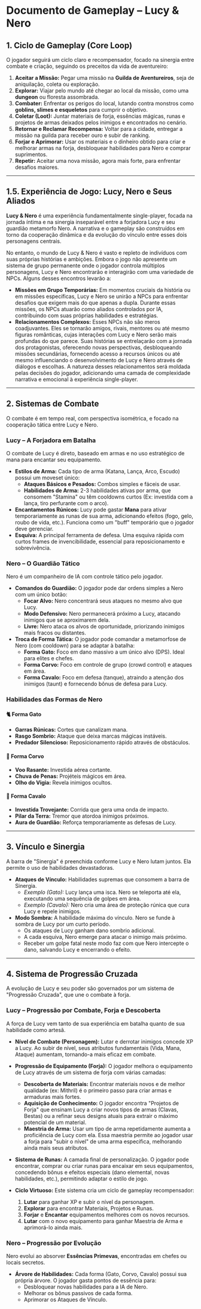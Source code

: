 # Documento de Gameplay – Lucy & Nero

## 1. Ciclo de Gameplay (Core Loop)

O jogador seguirá um ciclo claro e recompensador, focado na sinergia entre combate e criação, seguindo os preceitos da vida de aventureiro:

1.  **Aceitar a Missão:** Pegar uma missão na **Guilda de Aventureiros**, seja de aniquilação, coleta ou exploração.
2.  **Explorar:** Viajar pelo mundo até chegar ao local da missão, como uma **dungeon** ou floresta assombrada.
3.  **Combater:** Enfrentar os perigos do local, lutando contra monstros como **goblins, slimes e esqueletos** para cumprir o objetivo.
4.  **Coletar (Loot):** Juntar materiais de forja, essências mágicas, runas e projetos de armas deixados pelos inimigos e encontrados no cenário.
5.  **Retornar e Reclamar Recompensa:** Voltar para a cidade, entregar a missão na guilda para receber ouro e subir de ranking.
6.  **Forjar e Aprimorar:** Usar os materiais e o dinheiro obtido para criar e melhorar armas na forja, desbloquear habilidades para Nero e comprar suprimentos.
7.  **Repetir:** Aceitar uma nova missão, agora mais forte, para enfrentar desafios maiores.

---

## 1.5. Experiência de Jogo: Lucy, Nero e Seus Aliados

**Lucy & Nero** é uma experiência fundamentalmente single-player, focada na jornada íntima e na sinergia inseparável entre a forjadora Lucy e seu guardião metamorfo Nero. A narrativa e o gameplay são construídos em torno da cooperação dinâmica e da evolução do vínculo entre esses dois personagens centrais.

No entanto, o mundo de Lucy & Nero é vasto e repleto de indivíduos com suas próprias histórias e ambições. Embora o jogo não apresente um sistema de grupo permanente onde o jogador controla múltiplos personagens, Lucy e Nero encontrarão e interagirão com uma variedade de NPCs. Alguns desses encontros levarão a:

-   **Missões em Grupo Temporárias:** Em momentos cruciais da história ou em missões específicas, Lucy e Nero se unirão a NPCs para enfrentar desafios que exigem mais do que apenas a dupla. Durante essas missões, os NPCs atuarão como aliados controlados por IA, contribuindo com suas próprias habilidades e estratégias.
-   **Relacionamentos Complexos:** Esses NPCs não são meros coadjuvantes. Eles se tornarão amigos, rivais, mentores ou até mesmo figuras românticas, cujas interações com Lucy e Nero serão mais profundas do que parece. Suas histórias se entrelaçarão com a jornada dos protagonistas, oferecendo novas perspectivas, desbloqueando missões secundárias, fornecendo acesso a recursos únicos ou até mesmo influenciando o desenvolvimento de Lucy e Nero através de diálogos e escolhas. A natureza desses relacionamentos será moldada pelas decisões do jogador, adicionando uma camada de complexidade narrativa e emocional à experiência single-player.

---

## 2. Sistemas de Combate

O combate é em tempo real, com perspectiva isométrica, e focado na cooperação tática entre Lucy e Nero.

### Lucy – A Forjadora em Batalha

O combate de Lucy é direto, baseado em armas e no uso estratégico de mana para encantar seu equipamento.

-   **Estilos de Arma:** Cada tipo de arma (Katana, Lança, Arco, Escudo) possui um moveset único:
    -   **Ataques Básicos e Pesados:** Combos simples e fáceis de usar.
    -   **Habilidades de Arma:** 2-3 habilidades ativas por arma, que consomem "Stamina" ou têm cooldowns curtos (Ex: investida com a lança, tiro perfurante com o arco).
-   **Encantamentos Rúnicos:** Lucy pode gastar **Mana** para ativar temporariamente as runas de sua arma, adicionando efeitos (fogo, gelo, roubo de vida, etc.). Funciona como um "buff" temporário que o jogador deve gerenciar.
-   **Esquiva:** A principal ferramenta de defesa. Uma esquiva rápida com curtos frames de invencibilidade, essencial para reposicionamento e sobrevivência.

### Nero – O Guardião Tático

Nero é um companheiro de IA com controle tático pelo jogador.

-   **Comandos do Guardião:** O jogador pode dar ordens simples a Nero com um único botão:
    -   **Focar Alvo:** Nero concentrará seus ataques no mesmo alvo que Lucy.
    -   **Modo Defensivo:** Nero permanecerá próximo a Lucy, atacando inimigos que se aproximarem dela.
    -   **Livre:** Nero ataca os alvos de oportunidade, priorizando inimigos mais fracos ou distantes.
-   **Troca de Forma Tática:** O jogador pode comandar a metamorfose de Nero (com cooldown) para se adaptar à batalha:
    -   **Forma Gato:** Foco em dano massivo a um único alvo (DPS). Ideal para elites e chefes.
    -   **Forma Corvo:** Foco em controle de grupo (crowd control) e ataques em área.
    -   **Forma Cavalo:** Foco em defesa (tanque), atraindo a atenção dos inimigos (taunt) e fornecendo bônus de defesa para Lucy.

### Habilidades das Formas de Nero

#### 🐈 Forma Gato
- **Garras Rúnicas:** Cortes que canalizam mana.
- **Rasgo Sombrio:** Ataque que deixa marcas mágicas instáveis.
- **Predador Silencioso:** Reposicionamento rápido através de obstáculos.

#### 🦅 Forma Corvo
- **Voo Rasante:** Investida aérea cortante.
- **Chuva de Penas:** Projéteis mágicos em área.
- **Olho do Vigia:** Revela inimigos ocultos.

#### 🐎 Forma Cavalo
- **Investida Trovejante:** Corrida que gera uma onda de impacto.
- **Pilar da Terra:** Tremor que atordoa inimigos próximos.
- **Aura de Guardião:** Reforça temporariamente as defesas de Lucy.

---

## 3. Vínculo e Sinergia

A barra de "Sinergia" é preenchida conforme Lucy e Nero lutam juntos. Ela permite o uso de habilidades devastadoras.

-   **Ataques de Vínculo:** Habilidades supremas que consomem a barra de Sinergia.
    -   *Exemplo (Gato):* Lucy lança uma isca. Nero se teleporta até ela, executando uma sequência de golpes em área.
    -   *Exemplo (Cavalo):* Nero cria uma área de proteção rúnica que cura Lucy e repele inimigos.
-   **Modo Sombra:** A habilidade máxima do vínculo. Nero se funde à sombra de Lucy por um curto período.
    -   Os ataques de Lucy ganham dano sombrio adicional.
    -   A cada esquiva, Nero emerge para atacar o inimigo mais próximo.
    -   Receber um golpe fatal neste modo faz com que Nero intercepte o dano, salvando Lucy e encerrando o efeito.

---

## 4. Sistema de Progressão Cruzada

A evolução de Lucy e seu poder são governados por um sistema de "Progressão Cruzada", que une o combate à forja.

### Lucy – Progressão por Combate, Forja e Descoberta

A força de Lucy vem tanto de sua experiência em batalha quanto de sua habilidade como artesã.

-   **Nível de Combate (Personagem):** Lutar e derrotar inimigos concede XP a Lucy. Ao subir de nível, seus atributos fundamentais (Vida, Mana, Ataque) aumentam, tornando-a mais eficaz em combate.

-   **Progressão de Equipamento (Forja):** O jogador melhora o equipamento de Lucy através de um sistema de forja com várias camadas:
    -   **Descoberta de Materiais:** Encontrar materiais novos e de melhor qualidade (ex: Mithril) é o primeiro passo para criar armas e armaduras mais fortes.
    -   **Aquisição de Conhecimento:** O jogador encontra "Projetos de Forja" que ensinam Lucy a criar novos tipos de armas (Clavas, Bestas) ou a refinar seus designs atuais para extrair o máximo potencial de um material.
    -   **Maestria de Arma:** Usar um tipo de arma repetidamente aumenta a proficiência de Lucy com ela. Essa maestria permite ao jogador usar a forja para "subir o nível" de uma arma específica, melhorando ainda mais seus atributos.

-   **Sistema de Runas:** A camada final de personalização. O jogador pode encontrar, comprar ou criar runas para encaixar em seus equipamentos, concedendo bônus e efeitos especiais (dano elemental, novas habilidades, etc.), permitindo adaptar o estilo de jogo.

-   **Ciclo Virtuoso:** Este sistema cria um ciclo de gameplay recompensador:
    1.  **Lutar** para ganhar XP e subir o nível da personagem.
    2.  **Explorar** para encontrar Materiais, Projetos e Runas.
    3.  **Forjar** e **Encantar** equipamentos melhores com os novos recursos.
    4.  **Lutar** com o novo equipamento para ganhar Maestria de Arma e aprimorá-lo ainda mais.

### Nero – Progressão por Evolução

Nero evolui ao absorver **Essências Primevas**, encontradas em chefes ou locais secretos.

-   **Árvore de Habilidades:** Cada forma (Gato, Corvo, Cavalo) possui sua própria árvore. O jogador gasta pontos de essência para:
    -   Desbloquear novas habilidades para a IA de Nero.
    -   Melhorar os bônus passivos de cada forma.
    -   Aprimorar os Ataques de Vínculo.
